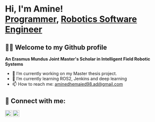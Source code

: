 <h1>Hi, I'm Amine! <br/><a href="https://github.com/AmineDh98">Programmer</a>, <a href="https://www.linkedin.com/in/amine-dhemaied/">Robotics Software Engineer</a>
  




<h2>👨‍💻 Welcome to my Github profile</h2>

**An Erasmus Mundus Joint Master's Scholar in Intelligent Field Robotic Systems**

- 🔭 I’m currently working on my Master thesis project.
- 🌱 I’m currently learning ROS2, Jenkins and deep learning
- 📫 How to reach me: aminedhemaied98.ad@gmail.com


<h2> 🤳 Connect with me:</h2>

[<img align="left" alt="JoshMadakor | YouTube" width="22px" src="https://cdn.jsdelivr.net/npm/simple-icons@v3/icons/youtube.svg" />][youtube]
[<img align="left" alt="JoshMadakor | LinkedIn" width="22px" src="https://cdn.jsdelivr.net/npm/simple-icons@v3/icons/linkedin.svg" />][linkedin]


[youtube]: https://www.youtube.com/@aminedhemaied9857
[linkedin]: https://www.linkedin.com/in/amine-dhemaied/

<!--
**joshmadakor1/joshmadakor1** is a ✨ _special_ ✨ repository because its `README.md` (this file) appears on your GitHub profile.

Here are some ideas to get you started:

- 🔭 I’m currently working on ...
- 🌱 I’m currently learning ...
- 👯 I’m looking to collaborate on ...
- 🤔 I’m looking for help with ...
- 💬 Ask me about ...
- 📫 How to reach me: ...
- 😄 Pronouns: ...
- ⚡ Fun fact: ...
-->
